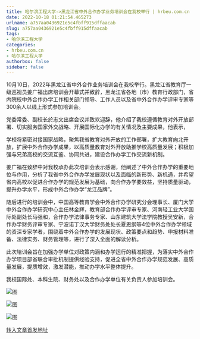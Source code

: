 ```yaml
---
title: 哈尔滨工程大学->黑龙江省中外合作办学业务培训会在我校举行 | hrbeu.com.cn
date: 2022-10-18 01:21:54.465273
urlname: a757aa0436921e5c4fbff915dffaacab
slug: a757aa0436921e5c4fbff915dffaacab
tags: 
- 哈尔滨工程大学
categories:
- hrbeu.com.cn
- 哈尔滨工程大学
authorbox: false
sidebar: false
---
```

10月10日，2022年黑龙江省中外合作业务培训会在我校举行。黑龙江省教育厅一级巡视员姜广福出席培训会开幕式并致辞，黑龙江省各地（市）教育行政部门，省内院校中外合作办学工作相关部门领导、工作人员以及省中外合作办学评审专家等300余人以线上形式参加培训会。

党委常委、副校长於志文出席会议并致欢迎辞，他介绍了我校遵循教育对外开放部署、切实服务国家外交战略、开展国际化办学的有关情况及主要成果，他表示，
<!--more-->
学校将紧密对接国家战略，聚焦我省教育对外开放的工作部署，扩大教育向北开放，扩展中外合作办学成果，以高质量教育对外开放助推学校高质量发展；积极加强与兄弟高校的交流互鉴、协同共进，建设合作办学工作交流新机制。

姜广福在致辞中对我校承办此次培训会表示感谢，他阐述了中外合作办学的重要地位与作用，分析了我省中外合作办学发展现状以及面临的新形势、新机遇，并希望省内高校以促进合作办学的规范发展为基础，向合作办学要效益，坚持质量驱动，提升办学水平，形成中外合作办学“龙江品牌”。

随后进行的培训会中，中国高等教育学会中外合作办学研究分会理事长、厦门大学中外合作办学研究中心主任林金辉，教育部合作办学评审专家、河南轻工业大学国际处副处长马强和，合作办学法律事务专家、山东建筑大学法学院教授吴安新，合作办学财务评审专家、宁波诺丁汉大学财务处处长夏恩纲等4位中外合作办学领域的资深专家学者，围绕着中外合作办学的发展现状、政策要点和趋势、申报材料准备、法律实务、财务管理等，进行了深入全面的解读分析。

此次培训会旨在加强办学单位对政策内涵和办学运行的精准把握，为落实中外合作办学项目部省联合审批机制提供经验支持，促进全省中外合作办学规范发展、高质量发展，提质增效，激发潜能，推动办学水平整体提升。

我校国际处、本科生院、财务处以及合作办学单位有关负责人参加培训会。

![图](http://gongxue.cn/__local/6/36/E6/D7F146043BC71D7E463BD392500_8D6DB0F9_1896D.png)

![图](http://gongxue.cn/__local/A/08/3C/CCA8375C5FA0ED71962A6F13FE8_60D89D73_194B9.jpg)

![图](http://gongxue.cn/__local/7/B0/3A/DFCFF94B78F9D70369485D472D2_B70FD0C9_1D6C0.jpg)

[转入文章首发地址](http://gongxue.cn/info/1141/73262.htm)